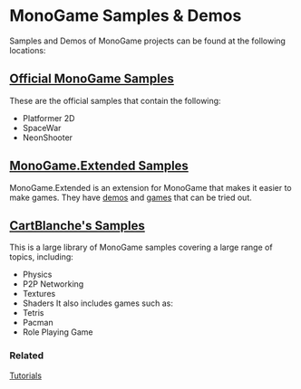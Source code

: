 # MonoGame Samples & Demos

Samples and Demos of MonoGame projects can be found at the following locations:

## [Official MonoGame Samples](https://github.com/MonoGame/MonoGame.Samples)

These are the official samples that contain the following:

- Platformer 2D
- SpaceWar
- NeonShooter

## [MonoGame.Extended Samples](https://github.com/craftworkgames/MonoGame.Extended)

MonoGame.Extended is an extension for MonoGame that makes it easier to make games.  They have [demos](https://github.com/craftworkgames/MonoGame.Extended/tree/develop/Source/Demos) and [games](https://github.com/craftworkgames/MonoGame.Extended/tree/develop/Source/Games) that can be tried out.

## [CartBlanche's Samples](https://github.com/CartBlanche/MonoGame-Samples)

This is a large library of MonoGame samples covering a large range of topics, including:

- Physics
- P2P Networking
- Textures
- Shaders
It also includes games such as:
- Tetris
- Pacman
- Role Playing Game

### Related

[Tutorials](tutorials.md)
